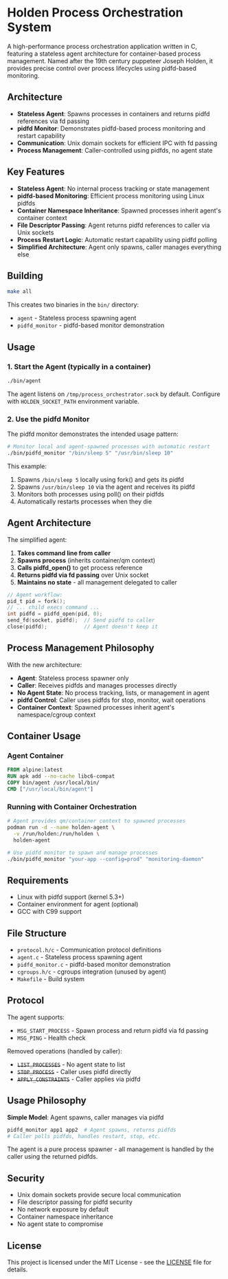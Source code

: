 # Holden Process Orchestration System

A high-performance process orchestration application written in C, featuring a stateless agent architecture for container-based process management. Named after the 19th century puppeteer Joseph Holden, it provides precise control over process lifecycles using pidfd-based monitoring.

## Architecture

- **Stateless Agent**: Spawns processes in containers and returns pidfd references via fd passing
- **pidfd Monitor**: Demonstrates pidfd-based process monitoring and restart capability
- **Communication**: Unix domain sockets for efficient IPC with fd passing
- **Process Management**: Caller-controlled using pidfds, no agent state

## Key Features

- **Stateless Agent**: No internal process tracking or state management
- **pidfd-based Monitoring**: Efficient process monitoring using Linux pidfds
- **Container Namespace Inheritance**: Spawned processes inherit agent's container context
- **File Descriptor Passing**: Agent returns pidfd references to caller via Unix sockets
- **Process Restart Logic**: Automatic restart capability using pidfd polling
- **Simplified Architecture**: Agent only spawns, caller manages everything else

## Building

```bash
make all
```

This creates two binaries in the `bin/` directory:
- `agent` - Stateless process spawning agent
- `pidfd_monitor` - pidfd-based monitor demonstration

## Usage

### 1. Start the Agent (typically in a container)

```bash
./bin/agent
```

The agent listens on `/tmp/process_orchestrator.sock` by default. Configure with `HOLDEN_SOCKET_PATH` environment variable.

### 2. Use the pidfd Monitor

The pidfd monitor demonstrates the intended usage pattern:

```bash
# Monitor local and agent-spawned processes with automatic restart
./bin/pidfd_monitor "/bin/sleep 5" "/usr/bin/sleep 10"
```

This example:
1. Spawns `/bin/sleep 5` locally using fork() and gets its pidfd
2. Spawns `/usr/bin/sleep 10` via the agent and receives its pidfd
3. Monitors both processes using poll() on their pidfds
4. Automatically restarts processes when they die


## Agent Architecture

The simplified agent:

1. **Takes command line from caller**
2. **Spawns process** (inherits container/qm context)
3. **Calls pidfd_open()** to get process reference
4. **Returns pidfd via fd passing** over Unix socket
5. **Maintains no state** - all management delegated to caller

```c
// Agent workflow:
pid_t pid = fork();
// ... child execs command ...
int pidfd = pidfd_open(pid, 0);
send_fd(socket, pidfd);  // Send pidfd to caller
close(pidfd);            // Agent doesn't keep it
```

## Process Management Philosophy

With the new architecture:

- **Agent**: Stateless process spawner only
- **Caller**: Receives pidfds and manages processes directly
- **No Agent State**: No process tracking, lists, or management in agent
- **pidfd Control**: Caller uses pidfds for stop, monitor, wait operations
- **Container Context**: Spawned processes inherit agent's namespace/cgroup context

## Container Usage

### Agent Container

```dockerfile
FROM alpine:latest
RUN apk add --no-cache libc6-compat
COPY bin/agent /usr/local/bin/
CMD ["/usr/local/bin/agent"]
```

### Running with Container Orchestration

```bash
# Agent provides qm/container context to spawned processes
podman run -d --name holden-agent \
  -v /run/holden:/run/holden \
  holden-agent

# Use pidfd monitor to spawn and manage processes
./bin/pidfd_monitor "your-app --config=prod" "monitoring-daemon"
```

## Requirements

- Linux with pidfd support (kernel 5.3+)
- Container environment for agent (optional)
- GCC with C99 support

## File Structure

- `protocol.h/c` - Communication protocol definitions
- `agent.c` - Stateless process spawning agent
- `pidfd_monitor.c` - pidfd-based monitor demonstration
- `cgroups.h/c` - cgroups integration (unused by agent)
- `Makefile` - Build system

## Protocol

The agent supports:

- `MSG_START_PROCESS` - Spawn process and return pidfd via fd passing
- `MSG_PING` - Health check

Removed operations (handled by caller):
- ~~`LIST_PROCESSES`~~ - No agent state to list
- ~~`STOP_PROCESS`~~ - Caller uses pidfd directly
- ~~`APPLY_CONSTRAINTS`~~ - Caller applies via pidfd

## Usage Philosophy

**Simple Model**: Agent spawns, caller manages via pidfd
```bash
pidfd_monitor app1 app2  # Agent spawns, returns pidfds
# Caller polls pidfds, handles restart, stop, etc.
```

The agent is a pure process spawner - all management is handled by the caller using the returned pidfds.

## Security

- Unix domain sockets provide secure local communication
- File descriptor passing for pidfd security
- No network exposure by default
- Container namespace inheritance
- No agent state to compromise

## License

This project is licensed under the MIT License - see the [LICENSE](LICENSE) file for details.